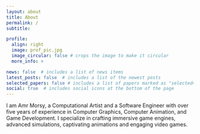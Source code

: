 ```yaml
---
layout: about
title: About
permalink: /
subtitle:

profile:
  align: right
  image: prof_pic.jpg
  image_circular: false # crops the image to make it circular
  more_info: >

news: false  # includes a list of news items
latest_posts: false  # includes a list of the newest posts
selected_papers: false # includes a list of papers marked as "selected={true}"
social: true  # includes social icons at the bottom of the page
---
```


I am Amr Morsy, a Computational Artist and a Software Engineer with over five years of experience in Computer Graphics, Computer Animation, and Game Development. I specialize in crafting immersive game engines, advanced simulations, captivating animations and engaging video games. 
